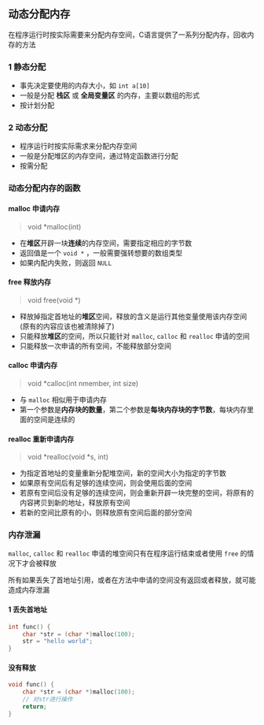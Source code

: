 ## 动态分配内存
在程序运行时按实际需要来分配内存空间，C语言提供了一系列分配内存，回收内存的方法

### 1 静态分配
- 事先决定要使用的内存大小，如 `int a[10]`
- 一般是分配 **栈区** 或 **全局变量区** 的内存，主要以数组的形式
- 按计划分配

### 2 动态分配
- 程序运行时按实际需求来分配内存空间
- 一般是分配堆区的内存空间，通过特定函数进行分配
- 按需分配

### 动态分配内存的函数
#### malloc 申请内存
> void *malloc(int) 

- 在**堆区**开辟一块**连续**的内存空间，需要指定相应的字节数
- 返回值是一个 `void *` ，一般需要强转想要的数组类型
- 如果内配内失败，则返回 `NULL`

#### free 释放内存
> void free(void *)

- 释放掉指定首地址的**堆区**空间，释放的含义是运行其他变量使用该内存空间(原有的内容应该也被清除掉了)
- 只能释放**堆区**的空间，所以只能针对 `malloc`, `calloc` 和 `realloc` 申请的空间
- 只能释放一次申请的所有空间，不能释放部分空间

#### calloc 申请内存
> void *calloc(int nmember, int size)

- 与 `malloc` 相似用于申请内存
- 第一个参数是**内存块的数量**，第二个参数是**每块内存块的字节数**，每块内存里面的空间是连续的

#### realloc 重新申请内存
> void *realloc(void *s, int)

- 为指定首地址的变量重新分配堆空间，新的空间大小为指定的字节数
- 如果原有空间后有足够的连续空间，则会使用后面的空间
- 若原有空间后没有足够的连续空间，则会重新开辟一块完整的空间，将原有的内容拷贝到新的地址，释放原有空间
- 若新的空间比原有的小，则释放原有空间后面的部分空间

### 内存泄漏
`malloc`, `calloc` 和 `realloc` 申请的堆空间只有在程序运行结束或者使用 `free` 的情况下才会被释放

所有如果丢失了首地址引用，或者在方法中申请的空间没有返回或者释放，就可能造成内存泄漏

#### 1 丢失首地址
```c
int func() {
    char *str = (char *)malloc(100);
    str = "hello world";
}
``` 

#### 没有释放
```c
void func() {
    char *str = (char *)malloc(100);
    // 对str进行操作
    return;
}
```